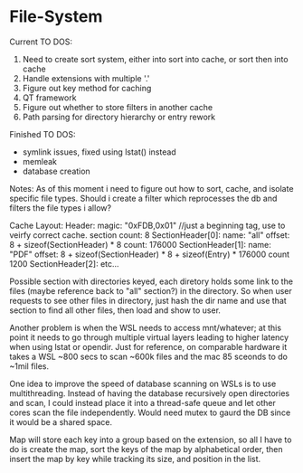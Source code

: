 # File-System
Current TO DOS:
1. Need to create sort system, either into sort into cache, or sort then into cache
2. Handle extensions with multiple '.'
3. Figure out key method for caching
4. QT framework
5. Figure out whether to store filters in another cache
6. Path parsing for directory hierarchy or entry rework

Finished TO DOS:
- symlink issues, fixed using lstat() instead
- memleak
- database creation

Notes:
As of this moment i need to figure out how to sort, cache, and isolate specific file types. Should i create a filter which reprocesses the db and filters the file types i allow?

Cache Layout:
Header:
    magic: "0xFDB,0x01" //just a beginning tag, use to veirfy correct cache.
    section count: 8
SectionHeader[0]:
    name: "all"
    offset: 8 + sizeof(SectionHeader) * 8
    count: 176000
SectionHeader[1]:
    name: "PDF"
    offset: 8 + sizeof(SectionHeader) * 8 + sizeof(Entry) * 176000
    count 1200
SectionHeader[2]:
    etc...

Possible section with directories keyed, each diretory holds some link to the files (maybe reference back to "all" section?) in the directory. So when user requests to see other files in directory, just hash the dir name and use that section to find all other files, then load and show to user.

Another problem is when the WSL needs to access mnt/whatever; at this point it needs to go through multiple virtual layers leading to higher latency when using lstat or opendir. Just for reference, on comparable hardware it takes a WSL ~800 secs to scan ~600k files and the mac 85 sceonds to do ~1mil files.

One idea to improve the speed of database scanning on WSLs is to use multithreading. 
Instead of having the database recursively open directories and scan, I could instead place it into a thread-safe queue and let other cores scan the file independently. Would need mutex to gaurd the DB since it would be a shared space.

Map will store each key into a group based on the extension, so all I have to do is create the map, sort the keys of the map by alphabetical order, then insert the map by key while tracking its size, and position in the list.